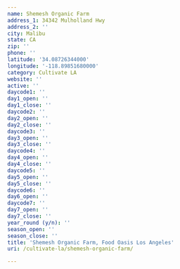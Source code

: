```yaml
---
name: Shemesh Organic Farm
address_1: 34342 Mulholland Hwy
address_2: ''
city: Malibu
state: CA
zip: ''
phone: ''
latitude: '34.08726344000'
longitude: '-118.89851680000'
category: Cultivate LA
website: ''
active: ''
daycode1: ''
day1_open: ''
day1_close: ''
daycode2: ''
day2_open: ''
day2_close: ''
daycode3: ''
day3_open: ''
day3_close: ''
daycode4: ''
day4_open: ''
day4_close: ''
daycode5: ''
day5_open: ''
day5_close: ''
daycode6: ''
day6_open: ''
daycode7: ''
day7_open: ''
day7_close: ''
year_round (y/n): ''
season_open: ''
season_close: ''
title: 'Shemesh Organic Farm, Food Oasis Los Angeles'
uri: /cultivate-la/shemesh-organic-farm/

---
```

